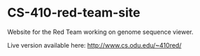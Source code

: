 # CS-410-red-team-site
Website for the Red Team working on genome sequence viewer.

Live version available here: http://www.cs.odu.edu/~410red/
